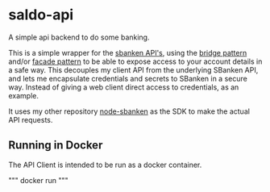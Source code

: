 # saldo-api
A simple api backend to do some banking.

This is a simple wrapper for the [sbanken API's](https://github.com/Sbanken/api-examples), 
using the [bridge pattern](https://en.wikipedia.org/wiki/Bridge_pattern) 
and/or [facade pattern](https://en.wikipedia.org/wiki/Facade_pattern) to be able 
to expose access to your account details in a safe way. This decouples my client 
API from the underlying SBanken API, and lets me encapsulate credentials and secrets 
to SBanken in a secure way. Instead of giving a web client direct access to credentials, 
as an example.

It uses my other repository [node-sbanken](https://github.com/tfmalt/node-sbanken) as the SDK to make the actual API requests.

## Running in Docker

The API Client is intended to be run as a docker container.

"""
docker run
"""
